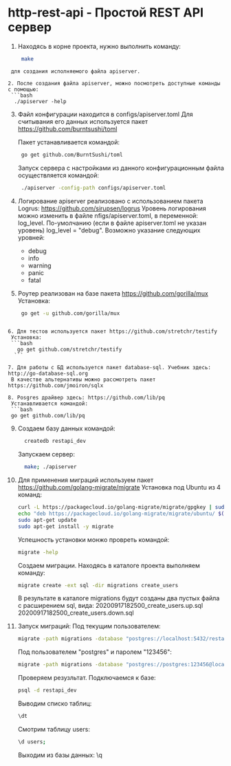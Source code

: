 # http-rest-api - Простой REST API сервер
1. Находясь в корне проекта, нужно выполнить команду:
   ```bash
    make
  ```
   для создания исполняемого файла apiserver.

2. После создания файла apiserver, можно посмотреть доступные команды с помощью:
   ```bash
    ./apiserver -help
   ```

3. Файл конфигурации находится в configs/apiserver.toml
   Для считывания его данных используется пакет https://github.com/burntsushi/toml

   Пакет устанавливается командой:
   ```bash
    go get github.com/BurntSushi/toml
   ```
   Запуск сервера с настройками из данного конфигурационным файла осуществляется командой:
   ```bash
    ./apiserver -config-path configs/apiserver.toml
   ```
4. Логирование apiserver реализовано с использованием пакета Logrus: https://github.com/sirupsen/logrus
   Уровень логирования можно изменить в файле nfigs/apiserver.toml, в переменной: log_level.
   По-умолчанию (если в файле apiserver.toml не указан уровень) log_level = "debug".
   Возможно указание следующих уровней:
    - debug
    - info
    - warning
    - panic
    - fatal 

5. Роутер реализован на базе пакета https://github.com/gorilla/mux
   Установка:
   ```bash
    go get -u github.com/gorilla/mux 
  ```

6. Для тестов используется пакет https://github.com/stretchr/testify
   Установка:
   ```bash
     go get github.com/stretchr/testify
    ```

7. Для работы с БД используется пакет database-sql. Учебник здесь: http://go-database-sql.org
   В качестве альтернативы можно рассмотреть пакет https://github.com/jmoiron/sqlx

8. Posgres драйвер здесь: https://github.com/lib/pq
   Устанавливается командой:
   ```bash
   go get github.com/lib/pq 
   ```
9. Создаем базу данных командой:
    ```bash
      createdb restapi_dev
    ```
    Запускаем сервер:
    ```bash
      make; ./apiserver
    ```
10. Для применения миграций используем пакет https://github.com/golang-migrate/migrate
    Установка под Ubuntu из 4 команд: 
    ```bash
    curl -L https://packagecloud.io/golang-migrate/migrate/gpgkey | sudo apt-key add -
    echo "deb https://packagecloud.io/golang-migrate/migrate/ubuntu/ $(lsb_release -sc) main" > sudo /etc/apt/sources.list.d/migrate.list
    sudo apt-get update
    sudo apt-get install -y migrate
    ```
    Успешность установки монжо провреть командой:
    ```bash
    migrate -help
    ```
    Создаем миграции. Находясь в каталоге проекта выполняем команду:
    ```bash
    migrate create -ext sql -dir migrations create_users
    ```
    В результате в каталоге migrations будут созданы два пустых файла с расширением sql, вида:
    20200917182500_create_users.up.sql
    20200917182500_create_users.down.sql

11. Запуск миграций:
    Под текущим пользователем:
    ```bash
    migrate -path migrations -database "postgres://localhost:5432/restapi_dev?sslmode=disable" up
    ```
    Под пользователем "postgres" и паролем "123456":
    ```bash
    migrate -path migrations -database "postgres://postgres:123456@localhost:5432/restapi_dev?sslmode=disable" up
    ```
    Проверяем резузльтат.
    Подключаемся к базе:
    ```bash
    psql -d restapi_dev
    ```
    Выводим списко таблиц:
    ```bash
    \dt
    ```
    Смотрим таблицу users:
    ```bash  
    \d users;
    ```
    Выходим из базы данных:
    \q
